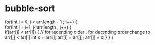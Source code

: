 # bubble-sort


  for(int i = 0; i < arr.length - 1 ; i++) { <br />
			for(int j = i+1; j<arr.length  ; j++) { <br />
				if(arr[j] < arr[i]) { // for ascending order . for decending order change to arr[j] < arr[i]
					int x = arr[i];
					arr[i] = arr[j];
					arr[j] = x;
				}
			}
		}
